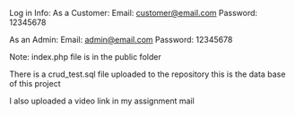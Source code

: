 Log in Info:
  As a Customer:
  Email: customer@email.com
  Password: 12345678
  
 As an Admin:
   Email: admin@email.com
   Password: 12345678
   
  
Note:
index.php file is in the public folder

There is a crud_test.sql file uploaded to the repository this is the data base of this project

I also uploaded a video link in my assignment mail
